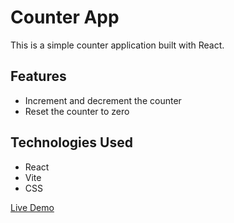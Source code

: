 # Counter App

This is a simple counter application built with React.

## Features

- Increment and decrement the counter
- Reset the counter to zero

## Technologies Used

- React
- Vite
- CSS

[Live Demo](https://counter-app-dkp.vercel.app/)